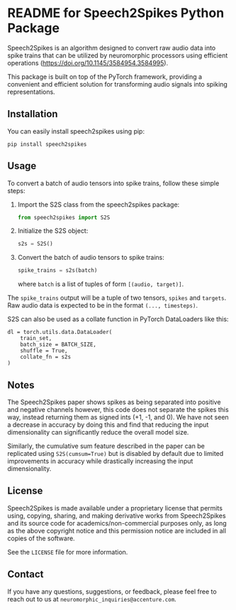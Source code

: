 README for Speech2Spikes Python Package
===================================

Speech2Spikes is an algorithm designed to convert raw audio data into spike trains that can be utilized by neuromorphic processors using efficient operations (https://doi.org/10.1145/3584954.3584995).

This package is built on top of the PyTorch framework, providing a convenient and efficient solution for transforming audio signals into spiking representations. 

Installation
------------
You can easily install speech2spikes using pip:

```shell
pip install speech2spikes
```

Usage
-----
To convert a batch of audio tensors into spike trains, follow these simple steps:

1. Import the S2S class from the speech2spikes package:
    ```python
    from speech2spikes import S2S
    ```

2. Initialize the S2S object:
    ```python
    s2s = S2S()
    ```

3. Convert the batch of audio tensors to spike trains:
    ```python
    spike_trains = s2s(batch)
    ```
   where `batch` is a list of tuples of form `[(audio, target)]`.

The `spike_trains` output will be a tuple of two tensors, `spikes` and `targets`. Raw audio data is expected to be in the format `(..., timesteps)`.

S2S can also be used as a collate function in PyTorch DataLoaders like this:
```
dl = torch.utils.data.DataLoader(
    train_set,
    batch_size = BATCH_SIZE,
    shuffle = True,
    collate_fn = s2s
)
```

Notes
-----
The Speech2Spikes paper shows spikes as being separated into positive and negative channels however, this code does not separate the spikes this way, instead returning them as signed ints (+1, -1, and 0). We have not seen a decrease in accuracy by doing this and find that reducing the input dimensionality can significantly reduce the overall model size.  
  
Similarly, the cumulative sum feature described in the paper can be replicated using `S2S(cumsum=True)` but is disabled by default due to limited improvements in accuracy while drastically increasing the input dimensionality.

License
-------
Speech2Spikes is made available under a proprietary license that permits using, copying, sharing, and making derivative works from Speech2Spikes and its source code for academics/non-commercial purposes only, as long as the above copyright notice and this permission notice are included in all copies of the software.

See the `LICENSE` file for more information.

Contact
-------
If you have any questions, suggestions, or feedback, please feel free to reach out to us at `neuromorphic_inquiries@accenture.com`.
